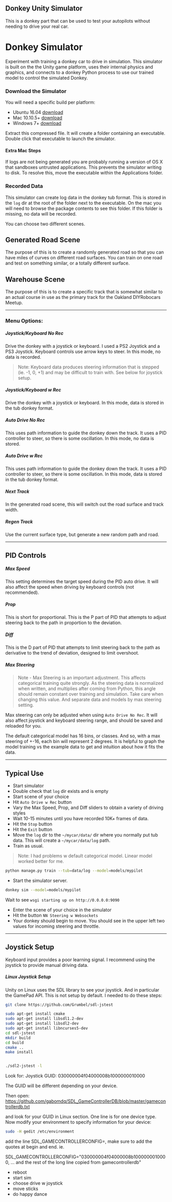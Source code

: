 ## Donkey Unity Simulator
This is a donkey part that can be used to test your autopilots without needing to drive your real car.

# Donkey Simulator

Experiment with training a donkey car to drive in simulation. This simulator is built on the the Unity game platform, uses their internal physics and graphics, and connects to a donkey Python process to use our trained model to control the simulated Donkey.

### Download the Simulator

You will need a specific build per platform:

* Ubuntu 16.04 [download](https://drive.google.com/open?id=0BxSsaxmEV-5Yc3VVdVQ4UUZOc0k)
* Mac 10.10.5+ [download](https://drive.google.com/open?id=0BxSsaxmEV-5YRnFEZmpRaks5NXM)
* Windows 7+ [download](https://drive.google.com/open?id=0BxSsaxmEV-5YRC1ZWHZ4Y1dZTkE)

Extract this compressed file. It will create a folder containing an executable. Double click that executable to launch the simulator.


#### Extra Mac Steps

If logs are not being generated you are probably running a version of OS X that sandboxes untrusted applications. This prevents the simulator writing to disk. To resolve this, move the executable within the Applications folder.

### Recorded Data

This simulator can create log data in the donkey tub format. This is stored in the `log` dir at the root of the folder next to the executable. On the mac you will need to browse the package contents to see this folder. If this folder is missing, no data will be recorded.


You can choose two different scenes.

## Generated Road Scene

The purpose of this is to create a randomly generated road so that you can have miles of curves on different road surfaces. You can train on one road and test on something similar, or a totally different surface.

## Warehouse Scene

The purpose of this is to create a specific track that is somewhat similar to an actual course in use as the primary track for the Oakland DIYRobocars Meetup.

____

### Menu Options:

##### Joystick/Keyboard No Rec

Drive the donkey with a joystick or keyboard. I used a PS2 Joystick and a PS3 Joystick. Keyboard controls use arrow keys to steer. In this mode, no data is recorded.

> Note: Keyboard data produces steering information that is stepped (ie. -1, 0, +1) and may be difficult to train with. See below for joystick setup.

##### Joystick/Keyboard w Rec

Drive the donkey with a joystick or keyboard. In this mode, data is stored in the tub donkey format.

##### Auto Drive No Rec

This uses path information to guide the donkey down the track. It uses a PID controller to steer, so there is some oscillation. In this mode, no data is stored.

##### Auto Drive w Rec

This uses path information to guide the donkey down the track. It uses a PID controller to steer, so there is some oscillation. In this mode, data is stored in the tub donkey format.

##### Next Track

In the generated road scene, this will switch out the road surface and track width.

##### Regen Track

Use the current surface type, but generate a new random path and road.

____

## PID Controls

##### Max Speed

This setting determines the target speed during the PID auto drive. It will also affect the speed when driving by keyboard controls (not recommended).

##### Prop

This is short for proportional. This is the P part of PID that attempts to adjust steering back to the path in proportion to the deviation.

##### Diff

This is the D part of PID that attempts to limit steering back to the path as derivative to the trend of deviation, designed to limit overshoot.

##### Max Steering

>Note - Max Steering is an important adjustment. This affects categorical training quite strongly. As the steering data is normalized when written, and multiplies after coming from Python, this angle should remain constant over training and simulation. Take care when changing this value. And separate data and models by max steering setting.

Max steering can only be adjusted when using `Auto Drive No Rec`. It will also affect joystick and keyboard steering range, and should be saved and reloaded for you.

The default categorical model has 16 bins, or classes. And so, with a max steering of +-16, each bin will represent 2 degrees. It is helpful to graph the model training vs the example data to get and intuition about how it fits the data.

____

## Typical Use
* Start simulator
* Double check that `log` dir exists and is empty
* Start scene of your choice
* Hit `Auto Drive w Rec` button
* Vary the Max Speed, Prop, and Diff sliders to obtain a variety of driving styles
* Wait 10-15 minutes until you have recorded 10K+ frames of data.
* Hit the `Stop` button
* Hit the `Exit` button
* Move the `log` dir to the `~/mycar/data/` dir where you normally put tub data. This will create a `~/mycar/data/log` path.
* Train as usual.

> Note: I had problems w default categorical model. Linear model worked better for me.

``` bash
python manage.py train --tub=data/log --model=models/mypilot
```

* Start the simulator server.

``` bash
donkey sim --model=models/mypilot
```

Wait to see `wsgi starting up on http://0.0.0.0:9090`

* Enter the scene of your choice in the simulator
* Hit the button `NN Steering w Websockets`
* Your donkey should begin to move. You should see in the upper left two values for incoming steering and throttle.

______

## Joystick Setup

Keyboard input provides a poor learning signal. I recommend using the joystick to provide manual driving data.

##### Linux Joystick Setup

Unity on Linux uses the SDL library to see your joystick. And in particular the GamePad API. This is not setup by default. I needed to do these steps:

```bash
git clone https://github.com/Grumbel/sdl-jstest

sudo apt-get install cmake
sudo apt-get install libsdl1.2-dev
sudo apt-get install libsdl2-dev
sudo apt-get install libncurses5-dev
cd sdl-jstest
mkdir build
cd build
cmake ..
make install


./sdl2-jstest -l
```

Look for:
Joystick GUID: 030000004f04000008b1000000010000

The GUID will be different depending on your device.

Then open:
https://github.com/gabomdq/SDL_GameControllerDB/blob/master/gamecontrollerdb.txt

and look for your GUID in Linux section. One line is for one device type. Now modify your environment to specify information for your device:

```bash
sudo -H gedit /etc/environment
```

add the line SDL_GAMECONTROLLERCONFIG=, make sure to add the quotes at begin and end. ie.


SDL_GAMECONTROLLERCONFIG="030000004f04000008b1000000010000, ... and the rest of the long line copied from gamecontrollerdb"

* reboot
* start sim
* choose drive w joystick
* move sticks
* do happy dance


